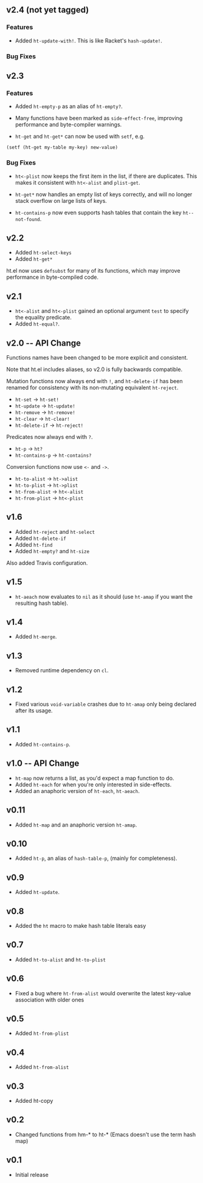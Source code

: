 ## v2.4 (not yet tagged)

### Features

* Added `ht-update-with!`. This is like Racket's `hash-update!`.

### Bug Fixes

## v2.3

### Features

* Added `ht-empty-p` as an alias of `ht-empty?`.

* Many functions have been marked as `side-effect-free`, improving
  performance and byte-compiler warnings.

* `ht-get` and `ht-get*` can now be used with `setf`, e.g.

```
(setf (ht-get my-table my-key) new-value)
```

### Bug Fixes

* `ht<-plist` now keeps the first item in the list, if there are
duplicates. This makes it consistent with `ht<-alist` and
`plist-get`.

* `ht-get*` now handles an empty list of keys correctly, and will no
  longer stack overflow on large lists of keys.

* `ht-contains-p` now even supports hash tables that contain the key
`ht--not-found`.

## v2.2

* Added `ht-select-keys`
* Added `ht-get*`

ht.el now uses `defsubst` for many of its functions, which may improve
performance in byte-compiled code.

## v2.1

* `ht<-alist` and `ht<-plist` gained an optional argument `test` to
specify the equality predicate.
* Added `ht-equal?`.

## v2.0 -- API Change

Functions names have been changed to be more explicit and consistent.

Note that ht.el includes aliases, so v2.0 is fully backwards
compatible.

Mutation functions now always end with `!`, and `ht-delete-if` has
been renamed for consistency with its non-mutating equivalent
`ht-reject`.

* `ht-set` -> `ht-set!`
* `ht-update` -> `ht-update!`
* `ht-remove` -> `ht-remove!`
* `ht-clear` -> `ht-clear!`
* `ht-delete-if` -> `ht-reject!`

Predicates now always end with `?`.

* `ht-p` -> `ht?`
* `ht-contains-p` -> `ht-contains?`

Conversion functions now use `<-` and `->`.

* `ht-to-alist` -> `ht->alist`
* `ht-to-plist` -> `ht->plist`
* `ht-from-alist` -> `ht<-alist`
* `ht-from-plist` -> `ht<-plist`

## v1.6

* Added `ht-reject` and `ht-select`
* Added `ht-delete-if`
* Added `ht-find`
* Added `ht-empty?` and `ht-size`

Also added Travis configuration.

## v1.5

* `ht-aeach` now evaluates to `nil` as it should (use `ht-amap` if you
  want the resulting hash table).

## v1.4

* Added `ht-merge`.

## v1.3

* Removed runtime dependency on `cl`.

## v1.2

* Fixed various `void-variable` crashes due to `ht-amap` only being
  declared after its usage.

## v1.1

* Added `ht-contains-p`.

## v1.0 -- API Change

* `ht-map` now returns a list, as you'd expect a map function to do.
* Added `ht-each` for when you're only interested in side-effects.
* Added an anaphoric version of `ht-each`, `ht-aeach`.

## v0.11

* Added `ht-map` and an anaphoric version `ht-amap`.

## v0.10

* Added `ht-p`, an alias of `hash-table-p`, (mainly for completeness).

## v0.9

* Added `ht-update`.

## v0.8

* Added the `ht` macro to make hash table literals easy

## v0.7

* Added `ht-to-alist` and `ht-to-plist`

## v0.6

* Fixed a bug where `ht-from-alist` would overwrite the latest key-value
  association with older ones

## v0.5

* Added `ht-from-plist`

## v0.4

* Added `ht-from-alist`

## v0.3

* Added ht-copy

## v0.2

* Changed functions from hm-* to ht-* (Emacs doesn't use the term hash map)

## v0.1

* Initial release
